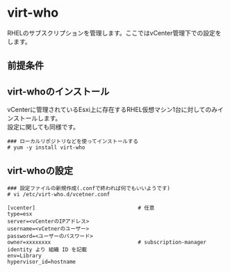 # virt-who
RHELのサブスクリプションを管理します。ここではvCenter管理下での設定をします。
## 前提条件
## virt-whoのインストール
vCenterに管理されているEsxi上に存在するRHEL仮想マシン1台に対してのみインストールします。  
設定に関しても同様です。
```
### ローカルリポジトリなどを使ってインストールする
# yum -y install virt-who
```
## virt-whoの設定
```
### 設定ファイルの新規作成(.confで終われば何でもいいようです)
# vi /etc/virt-who.d/vcetner.conf
```
```
[vcenter]                                 # 任意
type=esx                                  
server=<vCenterのIPアドレス>
username=<vCetnerのユーザー>
password=<ユーザーのパスワード>
owner=xxxxxxxx                            # subscription-manager identity より 組織 ID を記載
env=Library
hypervisor_id=hostname
```
